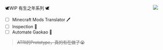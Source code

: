 🕊WIP 有生之年系列 🕊<img align="right" src="https://github-readme-stats.vercel.app/api/top-langs/?username=kressety&layout=compact&theme=dark">
- [ ] Minecraft Mods Translator 🖊
- [ ] Inspection 👀
- [ ] Automate Gaokao 📕
> ~~ATRI的Prototype，真的有在做了~~😭
